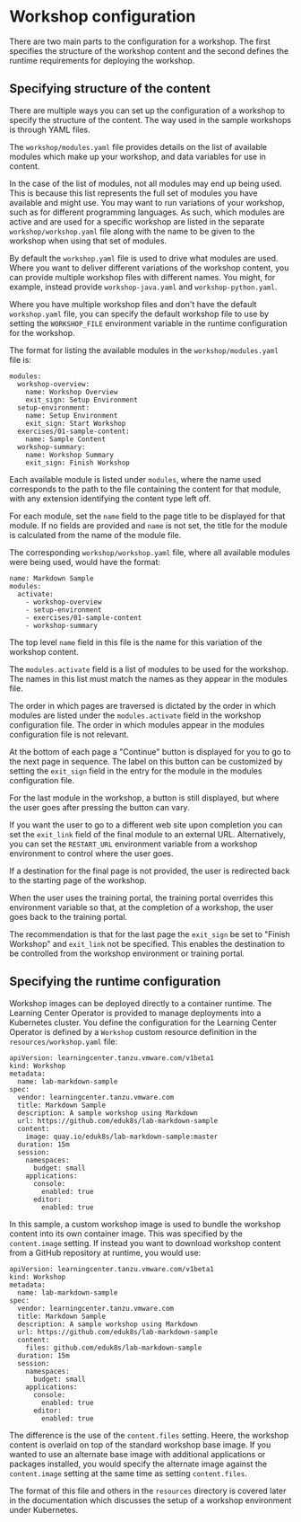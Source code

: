 # Workshop configuration

There are two main parts to the configuration for a workshop. The first specifies the structure of the workshop content and the second defines the runtime requirements for deploying the workshop.

## Specifying structure of the content

There are multiple ways you can set up the configuration of a workshop to specify the structure of the content. The way used in the sample workshops is through YAML files.

The ``workshop/modules.yaml`` file provides details on the list of available modules which make up your workshop, and data variables for use in content.

In the case of the list of modules, not all modules may end up being used. This is because this list represents the full set of modules you have available and might use. You may want to run variations of your workshop, such as for different programming languages. As such, which modules are active and are used for a specific workshop are listed in the separate ``workshop/workshop.yaml`` file along with the name to be given to the workshop when using that set of modules.

By default the ``workshop.yaml`` file is used to drive what modules are used. Where you want to deliver different variations of the workshop content, you can provide multiple workshop files with different names. You might, for example, instead provide ``workshop-java.yaml`` and ``workshop-python.yaml``.

Where you have multiple workshop files and don't have the default ``workshop.yaml`` file, you can specify the default workshop file to use by setting the ``WORKSHOP_FILE`` environment variable in the runtime configuration for the workshop.

The format for listing the available modules in the ``workshop/modules.yaml`` file is:

```
modules:
  workshop-overview:
    name: Workshop Overview
    exit_sign: Setup Environment
  setup-environment:
    name: Setup Environment
    exit_sign: Start Workshop
  exercises/01-sample-content:
    name: Sample Content
  workshop-summary:
    name: Workshop Summary
    exit_sign: Finish Workshop
```

Each available module is listed under ``modules``, where the name used corresponds to the path to the file containing the content for that module, with any extension identifying the content type left off.

For each module, set the ``name`` field to the page title to be displayed for that module. If no fields are provided and ``name`` is not set, the title for the module is calculated from the name of the module file.

The corresponding ``workshop/workshop.yaml`` file, where all available modules were being used, would have the format:

```
name: Markdown Sample
modules:
  activate:
    - workshop-overview
    - setup-environment
    - exercises/01-sample-content
    - workshop-summary
```

The top level ``name`` field in this file is the name for this variation of the workshop content.

The ``modules.activate`` field is a list of modules to be used for the workshop. The names in this list must match the names as they appear in the modules file.

The order in which pages are traversed is dictated by the order in which modules are listed under the ``modules.activate`` field in the workshop configuration file. The order in which modules appear in the modules configuration file is not relevant.

At the bottom of each page a "Continue" button is displayed for you to go to the next page in sequence. The label on this button can be customized by setting the ``exit_sign`` field in the entry for the module in the modules configuration file.

For the last module in the workshop, a button is still displayed, but where the user goes after pressing the button can vary.

If you want the user to go to a different web site upon completion you can set the ``exit_link`` field of the final module to an external URL. Alternatively, you can set the ``RESTART_URL`` environment variable from a workshop environment to control where the user goes.

If a destination for the final page is not provided, the user is redirected back to the starting page of the workshop.

When the user uses the training portal, the training portal overrides this environment variable so that, at the completion of a workshop, the user goes back to the training portal.

The recommendation is that for the last page the ``exit_sign`` be set to "Finish Workshop" and ``exit_link`` not be specified. This enables the destination to be controlled from the workshop environment or training portal.

## Specifying the runtime configuration

Workshop images can be deployed directly to a container runtime. The Learning Center Operator is provided to manage deployments into a Kubernetes cluster. You define the configuration for the Learning Center Operator is defined by a ``Workshop`` custom resource definition in the ``resources/workshop.yaml`` file:

```
apiVersion: learningcenter.tanzu.vmware.com/v1beta1
kind: Workshop
metadata:
  name: lab-markdown-sample
spec:
  vendor: learningcenter.tanzu.vmware.com
  title: Markdown Sample
  description: A sample workshop using Markdown
  url: https://github.com/eduk8s/lab-markdown-sample
  content:
    image: quay.io/eduk8s/lab-markdown-sample:master
  duration: 15m
  session:
    namespaces:
      budget: small
    applications:
      console:
        enabled: true
      editor:
        enabled: true
```

In this sample, a custom workshop image is used to bundle the workshop content into its own container image. This was specified by the ``content.image`` setting. If instead you want to download workshop content from a GitHub repository at runtime, you would use:

```
apiVersion: learningcenter.tanzu.vmware.com/v1beta1
kind: Workshop
metadata:
  name: lab-markdown-sample
spec:
  vendor: learningcenter.tanzu.vmware.com
  title: Markdown Sample
  description: A sample workshop using Markdown
  url: https://github.com/eduk8s/lab-markdown-sample
  content:
    files: github.com/eduk8s/lab-markdown-sample
  duration: 15m
  session:
    namespaces:
      budget: small
    applications:
      console:
        enabled: true
      editor:
        enabled: true
```

The difference is the use of the ``content.files`` setting. Heere, the workshop content is overlaid on top of the standard workshop base image. If you wanted to use an alternate base image with additional applications or packages installed, you would specify the alternate image against the ``content.image`` setting at the same time as setting ``content.files``.

The format of this file and others in the ``resources`` directory is covered later in the documentation which discusses the setup of a workshop environment under Kubernetes.

